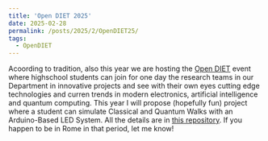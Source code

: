 ```yaml
---
title: 'Open DIET 2025'
date: 2025-02-28
permalink: /posts/2025/2/OpenDIET25/
tags:
  - OpenDIET
---
```


Acoording to tradition, also this year we are hosting the [Open DIET](https://diet.web.uniroma1.it/en/node/6883) event where highschool students can join for one day the research teams in our Department in innovative projects and see with their own eyes cutting edge technologies and curren trends in modern electronics, artificial intelligence and quantum computing. This year I will propose (hopefully fun) project where a student can simulate Classical and Quantum Walks with an Arduino-Based LED System. All the details are in [this repository](https://github.com/leonardoLavagna/open_diet_2025). If you happen to be in Rome in that period, let me know!

